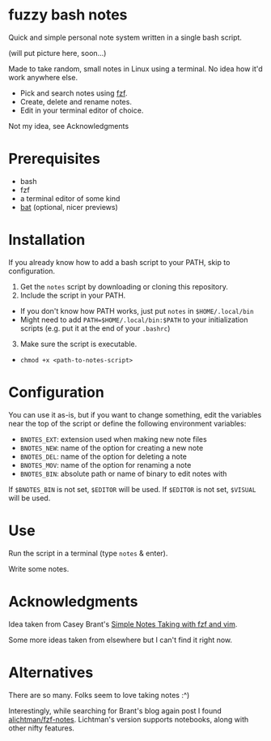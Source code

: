 # fuzzy bash notes

Quick and simple personal note system written in a single bash script.

(will put picture here, soon...)

Made to take random, small notes in Linux using a terminal. No idea how it'd work anywhere else.

- Pick and search notes using [fzf](https://github.com/junegunn/fzf).
- Create, delete and rename notes.
- Edit in your terminal editor of choice.

Not my idea, see Acknowledgments

# Prerequisites

- bash
- fzf
- a terminal editor of some kind
- [bat](https://github.com/sharkdp/bat) (optional, nicer previews)

# Installation

If you already know how to add a bash script to your PATH, skip to configuration.

1. Get the `notes` script by downloading or cloning this repository.
2. Include the script in your PATH.
  - If you don't know how PATH works, just put `notes` in `$HOME/.local/bin`
  - Might need to add `PATH=$HOME/.local/bin:$PATH` to your initialization scripts (e.g. put it at the end of your `.bashrc`)
3. Make sure the script is executable.
  - `chmod +x <path-to-notes-script>`

# Configuration

You can use it as-is, but if you want to change something, edit the variables near the top of the script or define the following environment variables:

- `BNOTES_EXT`: extension used when making new note files
- `BNOTES_NEW`: name of the option for creating a new note
- `BNOTES_DEL`: name of the option for deleting a note
- `BNOTES_MOV`: name of the option for renaming a note
- `BNOTES_BIN`: absolute path or name of binary to edit notes with

If `$BNOTES_BIN` is not set, `$EDITOR` will be used. If `$EDITOR` is not set, `$VISUAL` will be used.

# Use

Run the script in a terminal (type `notes` & enter).

Write some notes.

# Acknowledgments

Idea taken from Casey Brant's [Simple Notes Taking with fzf and vim](https://medium.com/adorableio/simple-note-taking-with-fzf-and-vim-2a647a39cfa).

Some more ideas taken from elsewhere but I can't find it right now.

# Alternatives

There are so many. Folks seem to love taking notes :^)

Interestingly, while searching for Brant's blog again post I found [alichtman/fzf-notes](https://github.com/alichtman/fzf-notes). Lichtman's version supports notebooks, along with other nifty features.

